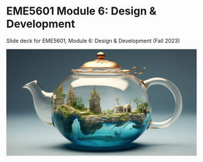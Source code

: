 # EME5601 Module 6: Design & Development

Slide deck for EME5601, Module 6: Design & Development (Fall 2023)

![](img/teapot2.png)
